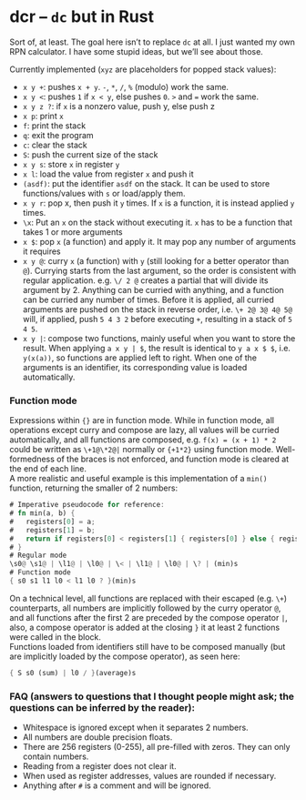 # dcr – `dc` but in Rust
Sort of, at least. The goal here isn’t to replace `dc` at all. I just wanted my own RPN calculator.
I have some stupid ideas, but we’ll see about those.

Currently implemented (`xyz` are placeholders for popped stack values):
- `x y +`: pushes `x + y`. `-`, `*`, `/`, `%` (modulo) work the same.
- `x y <`: pushes `1` if `x < y`, else pushes `0`. `>` and `=` work the same.
- `x y z ?`: if `x` is a nonzero value, push y, else push z
- `x p`: print `x`
- `f`: print the stack
- `q`: exit the program
- `c`: clear the stack
- `S`: push the current size of the stack
- `x y s`: store `x` in register `y`
- `x l`: load the value from register `x` and push it
- `(asdf)`: put the identifier `asdf` on the stack. It can be used to store functions/values with `s` or load/apply them.
- `x y r`: pop x, then push it `y` times. If `x` is a function, it is instead applied `y` times.
- `\x`: Put an `x` on the stack without executing it. `x` has to be a function that takes 1 or more arguments
- `x $`: pop `x` (a function) and apply it. It may pop any number of arguments it requires
- `x y @`: curry `x` (a function) with `y` (still looking for a better operator than `@`). Currying starts from the last argument, so the order is consistent with regular application. e.g. `\/ 2 @` creates a partial that will divide its argument by 2. Anything can be curried with anything, and a function can be curried any number of times. Before it is applied, all curried arguments are pushed on the stack in reverse order, i.e. `\+ 2@ 3@ 4@ 5@` will, if applied, push `5 4 3 2` before executing `+`, resulting in a stack of `5 4 5`.
- `x y |`: compose two functions, mainly useful when you want to store the result. When applying `a x y | $`, the result is identical to `y a x $ $`, i.e. `y(x(a))`, so functions are applied left to right. When one of the arguments is an identifier, its corresponding value is loaded automatically.

### Function mode
Expressions within `{}` are in function mode. While in function mode, all operations except curry and compose are lazy, all values will be curried automatically, and all functions are composed, e.g. `f(x) = (x + 1) * 2` could be written as `\+1@\*2@|` normally or `{+1*2}` using function mode. Well-formedness of the braces is not enforced, and function mode is cleared at the end of each line.  
A more realistic and useful example is this implementation of a `min()` function, returning the smaller of 2 numbers:
```rs
# Imperative pseudocode for reference:
# fn min(a, b) {
#   registers[0] = a;
#   registers[1] = b;
#   return if registers[0] < registers[1] { registers[0] } else { registers[1] }
# }
# Regular mode
\s0@ \s1@ | \l1@ | \l0@ | \< | \l1@ | \l0@ | \? | (min)s
# Function mode
{ s0 s1 l1 l0 < l1 l0 ? }(min)s
```

On a technical level, all functions are replaced with their escaped (e.g. `\+`) counterparts, all numbers are implicitly followed by the curry operator `@`, and all functions after the first 2 are preceded by the compose operator `|`, also, a compose operator is added at the closing `}` it at least 2 functions were called in the block.  
Functions loaded from identifiers still have to be composed manually (but are implicitly loaded by the compose operator), as seen here:
```rs
{ S s0 (sum) | l0 / }(average)s
```

### FAQ (answers to questions that I thought people might ask; the questions can be inferred by the reader):
- Whitespace is ignored except when it separates 2 numbers.
- All numbers are double precision floats.
- There are 256 registers (0-255), all pre-filled with zeros. They can only contain numbers.
- Reading from a register does not clear it.
- When used as register addresses, values are rounded if necessary.
- Anything after `#` is a comment and will be ignored.

